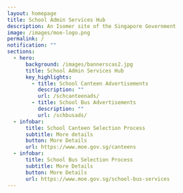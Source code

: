 ```yaml
---
layout: homepage
title: School Admin Services Hub
description: An Isomer site of the Singapore Government
image: /images/moe-logo.png
permalink: /
notification: ""
sections:
  - hero:
      background: /images/bannerscas2.jpg
      title: School Admin Services Hub
      key_highlights:
        - title: School Canteen Advertisements
          description: ""
          url: /schcanteenads/
        - title: School Bus Advertisements
          description: ""
          url: /schbusads/
  - infobar:
      title: School Canteen Selection Process
      subtitle: More details
      button: More Details
      url: https://www.moe.gov.sg/canteens
  - infobar:
      title: School Bus Selection Process
      subtitle: More Details
      button: More Details
      url: https://www.moe.gov.sg/school-bus-services
---
```

